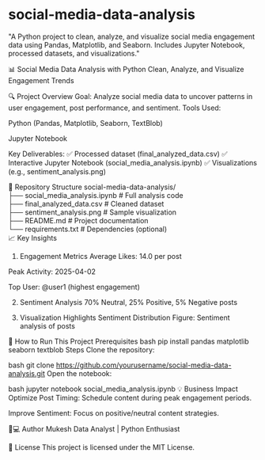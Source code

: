 # social-media-data-analysis
"A Python project to clean, analyze, and visualize social media engagement data using Pandas, Matplotlib, and Seaborn. Includes Jupyter Notebook, processed datasets, and visualizations."

📊 Social Media Data Analysis with Python
Clean, Analyze, and Visualize Engagement Trends

🔍 Project Overview
Goal: Analyze social media data to uncover patterns in user engagement, post performance, and sentiment.
Tools Used:

Python (Pandas, Matplotlib, Seaborn, TextBlob)

Jupyter Notebook

Key Deliverables:
✅ Processed dataset (final_analyzed_data.csv)
✅ Interactive Jupyter Notebook (social_media_analysis.ipynb)
✅ Visualizations (e.g., sentiment_analysis.png)

📂 Repository Structure
social-media-data-analysis/  
├── social_media_analysis.ipynb  # Full analysis code  
├── final_analyzed_data.csv      # Cleaned dataset  
├── sentiment_analysis.png       # Sample visualization  
├── README.md                    # Project documentation  
└── requirements.txt             # Dependencies (optional)  
📈 Key Insights
1. Engagement Metrics
Average Likes: 14.0 per post

Peak Activity: 2025-04-02

Top User: @user1 (highest engagement)

2. Sentiment Analysis
70% Neutral, 25% Positive, 5% Negative posts

3. Visualization Highlights
Sentiment Distribution
Figure: Sentiment analysis of posts

🚀 How to Run This Project
Prerequisites
bash
pip install pandas matplotlib seaborn textblob
Steps
Clone the repository:

bash
git clone https://github.com/yourusername/social-media-data-analysis.git
Open the notebook:

bash
jupyter notebook social_media_analysis.ipynb
💡 Business Impact
Optimize Post Timing: Schedule content during peak engagement periods.

Improve Sentiment: Focus on positive/neutral content strategies.

👨💻 Author
Mukesh
Data Analyst | Python Enthusiast

📜 License
This project is licensed under the MIT License.
